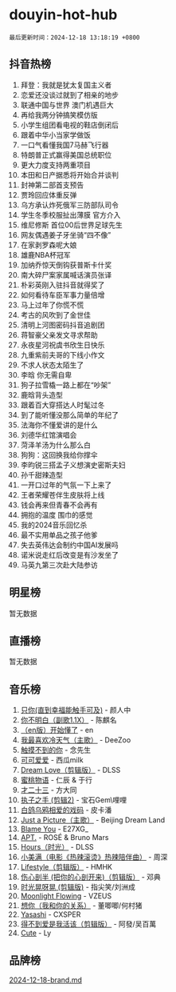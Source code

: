 # douyin-hot-hub

`最后更新时间：2024-12-18 13:18:19 +0800`

## 抖音热榜

1. 拜登：我就是犹太复国主义者
1. 恋爱还没谈过就到了相亲的地步
1. 联通中国与世界 澳门机遇巨大
1. 再给我两分钟搞笑模仿版
1. 小学生组团看电视的鞋店倒闭后
1. 跟着中华小当家学做饭
1. 一口气看懂我国7马赫飞行器
1. 特朗普正式赢得美国总统职位
1. 更大力度支持两重项目
1. 本田和日产据悉将开始合并谈判
1. 封神第二部首支预告
1. 贾玲回应体重反弹
1. 乌方承认炸死俄军三防部队司令
1. 学生冬季校服扯出薄膜 官方介入
1. 维尼修斯 首位00后世界足球先生
1. 网友偶遇姜子牙坐骑“四不像”
1. 在家剥罗森呢大娘
1. 雄鹿NBA杯冠军
1. 加纳乔惊天倒钩获普斯卡什奖
1. 南大碎尸案家属喊话演员张译
1. 朴彩英刚入驻抖音就得奖了
1. 如何看待车臣军事力量倍增
1. 马上过年了你慌不慌
1. 考古的风吹到了金世佳
1. 清明上河图密码抖音追剧团
1. 蒋智豪父亲发文寻求帮助
1. 永夜星河祝虞书欣生日快乐
1. 九重紫前夫哥的下线小作文
1. 不求人状态太陌生了
1. 李晗 你无需自卑
1. 狗子拉雪橇一路上都在“吵架”
1. 鹿晗背头造型
1. 跟着百大穿搭达人时髦过冬
1. 到了能听懂没那么简单的年纪了
1. 法海你不懂爱讲的是什么
1. 刘德华红馆演唱会
1. 菏泽羊汤为什么那么白
1. 狗狗：这回换我给你撑伞
1. 李昀锐三搭孟子义想演史密斯夫妇
1. 孙千甜辣造型
1. 一开口过年的气氛一下上来了
1. 王者荣耀苍伴生皮肤将上线
1. 钱会再来但青春不会再有
1. 拥抱的温度 围巾的感觉
1. 我的2024音乐回忆杀
1. 最不实用单品之孩子他爹
1. 失去英伟达会制约中国AI发展吗
1. 诺米说走红后改变是有沙发坐了
1. 马英九第三次赴大陆参访

## 明星榜

暂无数据

## 直播榜

暂无数据

## 音乐榜

1. [只你(直到幸福能触手可及)](https://sf5-hl-cdn-tos.douyinstatic.com/obj/tos-cn-ve-2774/o0lBkRDzFTeaVSUz3ZZSCBVtZ5DIMQGfgmEAuE) - 颜人中
1. [你不明白（副歌1.1X）](https://sf5-hl-cdn-tos.douyinstatic.com/obj/tos-cn-ve-2774/o4LBQK7fIoonFBCeIzPNZvHDgEDtQ2ErnrKvM1) - 陈麒名
1. [（en版）开始懂了](https://sf5-hl-cdn-tos.douyinstatic.com/obj/tos-cn-ve-2774/ow9G4MKH32zBIDHGvNiTAimWsAJB5QxhCIfIME) - en
1. [我最喜欢冷天气（主歌）](https://sf5-hl-cdn-tos.douyinstatic.com/obj/tos-cn-ve-2774/ogd10efzCApmGsmwZRmIKrEMfCZLg7MycZu3ew) - DeeZoo
1. [触摸不到的你](https://sf5-hl-cdn-tos.douyinstatic.com/obj/tos-cn-ve-2774/oUBR0G6KDYpIwoshClFdQfZDNBfTnrBQE7gXtN) - 念先生
1. [可可爱爱](https://sf5-hl-cdn-tos.douyinstatic.com/obj/tos-cn-ve-2774/0deb1e75aea643b9927ba26aaafa29dd) - 西瓜milk
1. [Dream Love（剪辑版）](https://sf5-hl-cdn-tos.douyinstatic.com/obj/tos-cn-ve-2774/oUn3DKyIgBFIsCFZmAMM8qSJyMtlgLfoPqyDEe) - DLSS
1. [蜜桃物语](https://sf5-hl-cdn-tos.douyinstatic.com/obj/tos-cn-ve-2774/oIhOSCZtIACtYU4XQkngiW9kCBfVD1Fz9IYeqL) - 仁辰 & 于行
1. [才二十三](https://sf5-hl-cdn-tos.douyinstatic.com/obj/tos-cn-ve-2774/okABdOmMEBYDDBvkgYQ5JfEqFtCZvQxf4aRjDI) - 方大同
1. [执子之手 (剪辑2)](https://sf5-hl-cdn-tos.douyinstatic.com/obj/tos-cn-ve-2774/oUoZLQjCc31XzqsBnBQUNgeKtYPBcgbFDwtfcu) - 宝石Gem\哩哩
1. [白鸽乌鸦相爱的戏码](https://sf5-hl-cdn-tos.douyinstatic.com/obj/tos-cn-ve-2774/oMVVEf6eDAOmFtNtCsEqKpIorBDM8Nkg6TZRqC) - 皮卡潘
1. [Just a Picture（主歌）](https://sf5-hl-cdn-tos.douyinstatic.com/obj/tos-cn-ve-2774/oc0usFBZCDnAGbtQig7oCaDsQfCYjcAEfWYQkF) - Beijing Dream Land
1. [Blame You](https://sf5-hl-cdn-tos.douyinstatic.com/obj/tos-cn-ve-2774/oAceIDVL0BC2DJC0Qwi8AZnQAtBgZBbMMpfdzi) - E27XG_
1. [APT.](https://sf5-hl-cdn-tos.douyinstatic.com/obj/tos-cn-ve-2774/ooHxBnfDQIxBZontIlGfpTy5PBxCgEccFO1OMg) - ROSÉ & Bruno Mars
1. [Hours（时光）](https://sf5-hl-cdn-tos.douyinstatic.com/obj/tos-cn-ve-2774/oES9g0DgeYmDFDVCLNfBZZsnLvGF4utxCEAm1Q) - DLSS
1. [小美满（电影《热辣滚烫》热辣陪伴曲）](https://sf5-hl-cdn-tos.douyinstatic.com/obj/tos-cn-ve-2774/o0GAn2lSgfZIDUgtevCGDQYnFg4CwnrBaxbTZL) - 周深
1. [Lifestyle（剪辑版）](https://sf5-hl-cdn-tos.douyinstatic.com/obj/tos-cn-ve-2774/owfqGgjwG3V5lCLaAIezFMeg3LtuKNBaZKgzPV) - HMHK
1. [伤心剖半 (把你的心剖开来)（剪辑版）](https://sf5-hl-cdn-tos.douyinstatic.com/obj/tos-cn-ve-2774/oE3a4kLafIGYPYIFXlEAefIrO0MvzyEDgbuTmC) - 邓典
1. [时光晃呀晃 (剪辑版)](https://sf5-hl-cdn-tos.douyinstatic.com/obj/tos-cn-ve-2774/o8ACeQem3gwI1x3GIYGAfKG0LJebKFRJDwRwyW) - 指尖笑/刘洲成
1. [Moonlight Flowing](https://sf5-hl-cdn-tos.douyinstatic.com/obj/tos-cn-ve-2774/oopZsCtRnQgOhEYmv9FfBBgwmeaQmWQQZED9tN) - VZEUS
1. [想你（我和你的关系）](https://sf6-cdn-tos.douyinstatic.com/obj/tos-cn-ve-2774/o8QxhcOBDYYX0zqKCjFVQXZ3RBffnRBQEogitG) - 董唧唧/何村猪
1. [Yasashi](https://sf6-cdn-tos.douyinstatic.com/obj/tos-cn-ve-2774/oEIqAlutRBGQZgZf2VMCuFEBmaD2bgJG6fCQaQ) - CXSPER
1. [得不到爱是我活该（剪辑版）](https://sf5-hl-cdn-tos.douyinstatic.com/obj/tos-cn-ve-2774/os0cIhiBc3fAa9kPjzM5WTrMggiK3sBnZDAwpQ) - 阿發/吴百萬
1. [Cute](https://sf5-hl-cdn-tos.douyinstatic.com/obj/tos-cn-ve-2774/o4IbIzHWKAAB4wsS5qMBRiiAlEBGTpQRNfFvuo) - Ly

## 品牌榜

[2024-12-18-brand.md](2024-12-18-brand.md)
